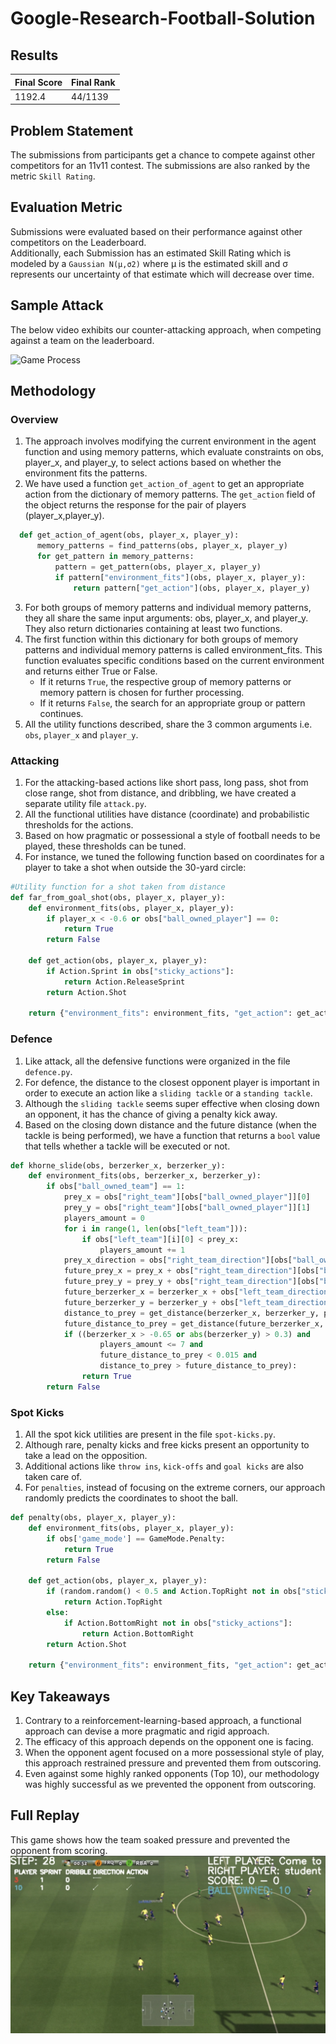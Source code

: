# Google-Research-Football-Solution

## Results
| Final Score | Final Rank | 
|----------|----------|
| 1192.4 | 44/1139 |

## Problem Statement  
The submissions from participants get a chance to compete against other competitors for an 11v11 contest. The submissions are also ranked by the metric `Skill Rating`.

## Evaluation Metric  
Submissions were evaluated based on their performance against other competitors on the Leaderboard.  
Additionally, each Submission has an estimated Skill Rating which is modeled by a `Gaussian N(μ,σ2)` where μ is the estimated skill and σ represents our uncertainty of that estimate which will decrease over time.


## Sample Attack
The below video exhibits our counter-attacking approach, when competing against a team on the leaderboard.  

![Game Process](https://github.com/namantuli18/Google-Research-Football-Solution/blob/main/media/counter.gif)


## Methodology

### Overview
1. The approach involves modifying the current environment in the agent function and using memory patterns, which evaluate constraints on obs, player_x, and player_y, to select actions based on whether the environment fits the patterns.
2. We have used a function `get_action_of_agent` to get an appropriate action from the dictionary of memory patterns. The `get_action` field of the object returns the response for the pair of players (player_x,player_y).
  ```python
    def get_action_of_agent(obs, player_x, player_y):
        memory_patterns = find_patterns(obs, player_x, player_y)
        for get_pattern in memory_patterns:
            pattern = get_pattern(obs, player_x, player_y)
            if pattern["environment_fits"](obs, player_x, player_y):
                return pattern["get_action"](obs, player_x, player_y)
  ```
3. For both groups of memory patterns and individual memory patterns, they all share the same input arguments: obs, player_x, and player_y. They also return dictionaries containing at least two functions.
4. The first function within this dictionary for both groups of memory patterns and individual memory patterns is called environment_fits. This function evaluates specific conditions based on the current environment and returns either True or False.
   * If it returns `True`, the respective group of memory patterns or memory pattern is chosen for further processing.
   * If it returns `False`, the search for an appropriate group or pattern continues.
5. All the utility functions described, share the 3 common arguments i.e. `obs`, `player_x` and `player_y`.

### Attacking 
1. For the attacking-based actions like short pass, long pass, shot from close range, shot from distance, and dribbling, we have created a separate utility file `attack.py`.
2. All the functional utilities have distance (coordinate) and probabilistic thresholds for the actions.
3. Based on how pragmatic or possessional a style of football needs to be played, these thresholds can be tuned.
4. For instance, we tuned the following function based on coordinates for a player to take a shot when outside the 30-yard circle: 
```python
#Utility function for a shot taken from distance
def far_from_goal_shot(obs, player_x, player_y):
    def environment_fits(obs, player_x, player_y):
        if player_x < -0.6 or obs["ball_owned_player"] == 0:
            return True
        return False
        
    def get_action(obs, player_x, player_y):
        if Action.Sprint in obs["sticky_actions"]:
            return Action.ReleaseSprint
        return Action.Shot
    
    return {"environment_fits": environment_fits, "get_action": get_action}
```

### Defence
1. Like attack, all the defensive functions were organized in the file `defence.py`.
2. For defence, the distance to the closest opponent player is important in order to execute an action like a `sliding tackle` or a `standing tackle`.
3. Although the `sliding tackle` seems super effective when closing down an opponent, it has the chance of giving a penalty kick away.
4. Based on the closing down distance and the future distance (when the tackle is being performed), we have a function that returns a `bool` value that tells whether a tackle will be executed or not.
```python
def khorne_slide(obs, berzerker_x, berzerker_y):
    def environment_fits(obs, berzerker_x, berzerker_y):
        if obs["ball_owned_team"] == 1:
            prey_x = obs["right_team"][obs["ball_owned_player"]][0]
            prey_y = obs["right_team"][obs["ball_owned_player"]][1]
            players_amount = 0
            for i in range(1, len(obs["left_team"])):
                if obs["left_team"][i][0] < prey_x:
                    players_amount += 1
            prey_x_direction = obs["right_team_direction"][obs["ball_owned_player"]][0]
            future_prey_x = prey_x + obs["right_team_direction"][obs["ball_owned_player"]][0]
            future_prey_y = prey_y + obs["right_team_direction"][obs["ball_owned_player"]][1]
            future_berzerker_x = berzerker_x + obs["left_team_direction"][obs["active"]][0]
            future_berzerker_y = berzerker_y + obs["left_team_direction"][obs["active"]][1]
            distance_to_prey = get_distance(berzerker_x, berzerker_y, prey_x, prey_y)
            future_distance_to_prey = get_distance(future_berzerker_x, future_berzerker_y, future_prey_x, future_prey_y)
            if ((berzerker_x > -0.65 or abs(berzerker_y) > 0.3) and
                    players_amount <= 7 and
                    future_distance_to_prey < 0.015 and
                    distance_to_prey > future_distance_to_prey):
                return True
        return False
```

### Spot Kicks
1. All the spot kick utilities are present in the file `spot-kicks.py`.
2. Although rare, penalty kicks and free kicks present an opportunity to take a lead on the opposition.
3. Additional actions like `throw ins`, `kick-offs` and `goal kicks` are also taken care of.
4. For `penalties`, instead of focusing on the extreme corners, our approach randomly predicts the coordinates to shoot the ball.
```python
def penalty(obs, player_x, player_y):
    def environment_fits(obs, player_x, player_y):
        if obs['game_mode'] == GameMode.Penalty:
            return True
        return False
        
    def get_action(obs, player_x, player_y):
        if (random.random() < 0.5 and Action.TopRight not in obs["sticky_actions"] and Action.BottomRight not in obs["sticky_actions"]):
            return Action.TopRight
        else:
            if Action.BottomRight not in obs["sticky_actions"]:
                return Action.BottomRight
        return Action.Shot
    
    return {"environment_fits": environment_fits, "get_action": get_action}
```


## Key Takeaways
1. Contrary to a reinforcement-learning-based approach, a functional approach can devise a more pragmatic and rigid approach.
2. The efficacy of this approach depends on the opponent one is facing.
3. When the opponent agent focused on a more possessional style of play, this approach restrained pressure and prevented them from outscoring.
4. Even against some highly ranked opponents (Top 10), our methodology was highly successful as we prevented the opponent from outscoring.

## Full Replay
This game shows how the team soaked pressure and prevented the opponent from scoring.
[![Watch the video](https://github.com/namantuli18/Google-Research-Football-Solution/blob/main/media/sample-match.png)](https://youtu.be/d9uF8aDyRYc)



